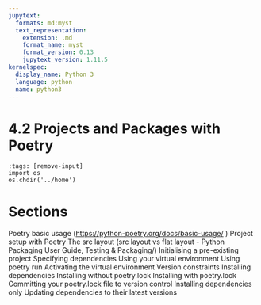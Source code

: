 ```yaml
---
jupytext:
  formats: md:myst
  text_representation:
    extension: .md
    format_name: myst
    format_version: 0.13
    jupytext_version: 1.11.5
kernelspec:
  display_name: Python 3
  language: python
  name: python3
---
```


# 4.2 Projects and Packages with Poetry
```{code-cell} python
:tags: [remove-input]
import os
os.chdir('../home')
```
# Sections
Poetry basic usage (https://python-poetry.org/docs/basic-usage/ )
Project setup with Poetry
The src layout (src layout vs flat layout - Python Packaging User Guide, Testing & Packaging/)
Initialising a pre-existing project
Specifying dependencies
Using your virtual environment
Using poetry run
Activating the virtual environment
Version constraints
Installing dependencies
Installing without poetry.lock
Installing with poetry.lock
Committing your poetry.lock file to version control
Installing dependencies only
Updating dependencies to their latest versions
